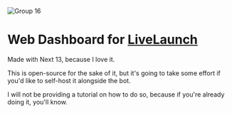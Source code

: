 ![Group 16](https://github.com/omznc/livelaunch-dashboard/assets/38432561/0c56a512-3487-475d-b790-25877c23a578)

# Web Dashboard for [LiveLaunch](https://github.com/juststephen/LiveLaunch)

Made with Next 13, because I love it.

This is open-source for the sake of it, but it's going to take some effort if you'd like to self-host it alongside the bot.

I will not be providing a tutorial on how to do so, because if you're already doing it, you'll know.
